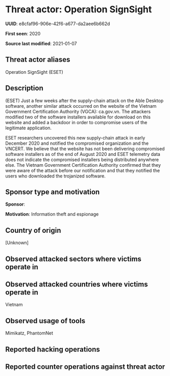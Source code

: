 # Threat actor: Operation SignSight

**UUID**: e8cfaf96-906e-42f6-a677-da2aee6b662d

**First seen**: 2020

**Source last modified**: 2021-01-07

## Threat actor aliases

Operation SignSight (ESET)

## Description

(ESET) Just a few weeks after the supply-chain attack on the Able Desktop software, another similar attack occurred on the website of the Vietnam Government Certification Authority (VGCA): ca.gov.vn. The attackers modified two of the software installers available for download on this website and added a backdoor in order to compromise users of the legitimate application.

ESET researchers uncovered this new supply-chain attack in early December 2020 and notified the compromised organization and the VNCERT. We believe that the website has not been delivering compromised software installers as of the end of August 2020 and ESET telemetry data does not indicate the compromised installers being distributed anywhere else. The Vietnam Government Certification Authority confirmed that they were aware of the attack before our notification and that they notified the users who downloaded the trojanized software.

## Sponsor type and motivation

**Sponsor**: 

**Motivation**: Information theft and espionage


## Country of origin

[Unknown]

## Observed attacked sectors where victims operate in



## Observed attacked countries where victims operate in

Vietnam

## Observed usage of tools

Mimikatz, PhantomNet

## Reported hacking operations



## Reported counter operations against threat actor





